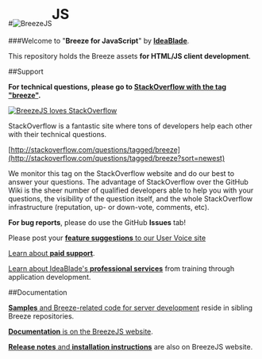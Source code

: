 #![BreezeJS](http://www.breezejs.com/sites/all/themes/breeze/images/logo.png "BreezeJS")<span style="font-size:200%; font-weight:bold; position: relative; top:-14px">JS</span>

###Welcome to "**Breeze for JavaScript**" by [**IdeaBlade**](http://www.ideablade.com "IdeaBlade website"). 

This repository holds the Breeze assets **for HTML/JS client development**. 

##Support

**For technical questions, please go to [StackOverflow with the tag "breeze"](http://stackoverflow.com/questions/tagged/breeze?sort=newest "BreezeJS on StackOverflow").**

<p><a title="BreezeJS on StackOverflow" href="http://stackoverflow.com/questions/tagged/breeze?sort=newest"><img src="http://www.breezejs.com/sites/all/themes/breeze/images/BreezeLovesStackOverflow.png" alt="BreezeJS loves StackOverflow"></a></p>

StackOverflow is a fantastic site where tons of developers help each other with their technical questions.

[http://stackoverflow.com/questions/tagged/breeze](http://stackoverflow.com/questions/tagged/breeze?sort=newest)

We monitor this tag on the StackOverflow website and do our best to answer your questions. The advantage of StackOverflow over the GitHub Wiki is the sheer number of qualified developers able to help you with your questions, the visibility of the question itself, and the whole StackOverflow infrastructure (reputation, up- or down-vote, comments, etc).

**For bug reports**, please do use the GitHub **Issues** tab! 

Please post your [**feature suggestions** to our User Voice site](https://breezejs.uservoice.com/ "Breeze User Voice")

<a href="mailto:breeze@ideablade.com/?subject=Tell me about paid support" title="Paid Support">Learn about <strong>paid support</strong></a>. 

<a href="mailto:breeze@ideablade.com/?subject=Tell me about professional services" title="Professional Services">Learn about IdeaBlade's <strong>professional services</strong></a> from training through application development</a>.

##Documentation

[**Samples** and Breeze-related code for server development](https://github.com/Breeze "Breeze sample repositories on github") reside in sibling Breeze repositories.

[**Documentation** is on the BreezeJS website](http://www.breezejs.com/ "BreezeJS documentation").

[**Release notes** and **installation instructions**](http://www.breezejs.com/documentation/download) are also on BreezeJS website.

